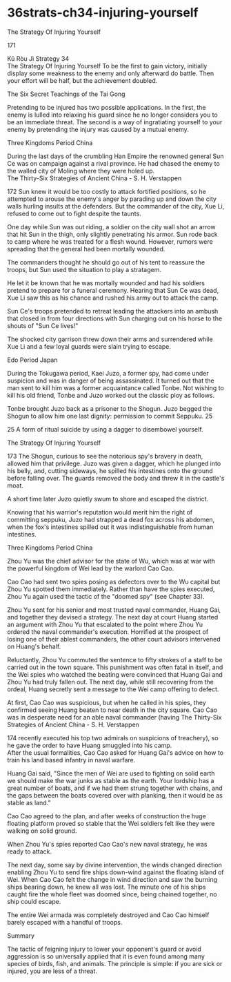 # 36strats-ch34-injuring-yourself

The Strategy Of Injuring Yourself 
 
171 
 
Kǔ Ròu Jì 
Strategy 34                                                   
The Strategy Of Injuring Yourself 
To be the first to gain victory, initially display some weakness 
to the enemy and only afterward do battle. Then your effort 
will be half, but the achievement doubled. 
 
The Six Secret Teachings of the Tai Gong 
 
Pretending to be injured has two possible applications. In the first, the 
enemy is lulled into relaxing his guard since he no longer considers you 
to be an immediate threat. The second is a way of ingratiating yourself 
to your enemy by pretending the injury was caused by a mutual enemy. 
 
Three Kingdoms Period China 
 
During the last days of the crumbling Han Empire the renowned 
general Sun Ce was on campaign against a rival province. He had 
chased the enemy to the walled city of Moling where they were holed 
up.  
The Thirty-Six Strategies of Ancient China - S. H. Verstappen 
 
172 
Sun knew it would be too costly to attack fortified positions, so he 
attempted to arouse the enemy's anger by parading up and down the 
city walls hurling insults at the defenders. But the commander of the 
city, Xue Li, refused to come out to fight despite the taunts. 
 
One day while Sun was out riding, a soldier on the city wall shot an 
arrow that hit Sun in the thigh, only slightly penetrating his armor. Sun 
rode back to camp where he was treated for a flesh wound. However, 
rumors were spreading that the general had been mortally wounded.  
 
The commanders thought he should go out of his tent to reassure the 
troops, but Sun used the situation to play a stratagem. 
 
He let it be known that he was mortally wounded and had his soldiers 
pretend to prepare for a funeral ceremony. Hearing that Sun Ce was 
dead, Xue Li saw this as his chance and rushed his army out to attack 
the camp.  
 
Sun Ce's troops pretended to retreat leading the attackers into an 
ambush that closed in from four directions with Sun charging out on his 
horse to the shouts of "Sun Ce lives!"  
 
The shocked city garrison threw down their arms and surrendered while 
Xue Li and a few loyal guards were slain trying to escape. 
 
Edo Period Japan 
 
During the Tokugawa period, Kaei Juzo, a former spy, had come under 
suspicion and was in danger of being assassinated. It turned out that the 
man sent to kill him was a former acquaintance called Tonbe. Not 
wishing to kill his old friend, Tonbe and Juzo worked out the classic 
ploy as follows. 
 
Tonbe brought Juzo back as a prisoner to the Shogun. Juzo begged the 
Shogun to allow him one last dignity: permission to commit Seppuku. 
25 
 
                                                      
25 A form of ritual suicide by using a dagger to disembowel yourself. 
 
The Strategy Of Injuring Yourself 
 
173 
The Shogun, curious to see the notorious spy's bravery in death, 
allowed him that privilege. Juzo was given a dagger, which he plunged 
into his belly, and, cutting sideways, he spilled his intestines onto the 
ground before falling over. The guards removed the body and threw it 
in the castle's moat. 
 
A short time later Juzo quietly swum to shore and escaped the district.  
 
Knowing that his warrior's reputation would merit him the right of 
committing seppuku, Juzo had strapped a dead fox across his abdomen, 
when the fox's intestines spilled out it was indistinguishable from 
human intestines. 
 
Three Kingdoms Period China 
 
Zhou Yu was the chief advisor for the state of Wu, which was at war 
with the powerful kingdom of Wei lead by the warlord Cao Cao.  
 
Cao Cao had sent two spies posing as defectors over to the Wu capital 
but Zhou Yu spotted them immediately. Rather than have the spies 
executed, Zhou Yu again used the tactic of the "doomed spy" (see 
Chapter 33). 
 
Zhou Yu sent for his senior and most trusted naval commander, Huang 
Gai, and together they devised a strategy. The next day at court Huang 
started an argument with Zhou Yu that escalated to the point where 
Zhou Yu ordered the naval commander's execution. Horrified at the 
prospect of losing one of their ablest commanders, the other court 
advisors intervened on Huang's behalf. 
 
Reluctantly, Zhou Yu commuted the sentence to fifty strokes of a staff 
to be carried out in the town square. This punishment was often fatal in 
itself, and the Wei spies who watched the beating were convinced that 
Huang Gai and Zhou Yu had truly fallen out. The next day, while still 
recovering from the ordeal, Huang secretly sent a message to the Wei 
camp offering to defect. 
 
At first, Cao Cao was suspicious, but when he called in his spies, they 
confirmed seeing Huang beaten to near death in the city square. Cao 
Cao was in desperate need for an able naval commander (having 
The Thirty-Six Strategies of Ancient China - S. H. Verstappen 
 
174 
recently executed his top two admirals on suspicions of treachery), so 
he gave the order to have Huang smuggled into his camp.  
After the usual formalities, Cao Cao asked for Huang Gai's advice on 
how to train his land based infantry in naval warfare.  
 
Huang Gai said, "Since the men of Wei are used to fighting on solid 
earth we should make the war junks as stable as the earth. Your 
lordship has a great number of boats, and if we had them strung 
together with chains, and the gaps between the boats covered over with 
planking, then it would be as stable as land."  
 
Cao Cao agreed to the plan, and after weeks of construction the huge 
floating platform proved so stable that the Wei soldiers felt like they 
were walking on solid ground. 
 
When Zhou Yu's spies reported Cao Cao's new naval strategy, he was 
ready to attack.  
 
The next day, some say by divine intervention, the winds changed 
direction enabling Zhou Yu to send fire ships down-wind against the 
floating island of Wei. When Cao Cao felt the change in wind direction 
and saw the burning ships bearing down, he knew all was lost. The 
minute one of his ships caught fire the whole fleet was doomed since, 
being chained together, no ship could escape.  
 
The entire Wei armada was completely destroyed and Cao Cao himself 
barely escaped with a handful of troops.  
 
Summary 
 
The tactic of feigning injury to lower your opponent's guard or avoid 
aggression is so universally applied that it is even found among many 
species of birds, fish, and animals. The principle is simple: if you are 
sick or injured, you are less of a threat. 

